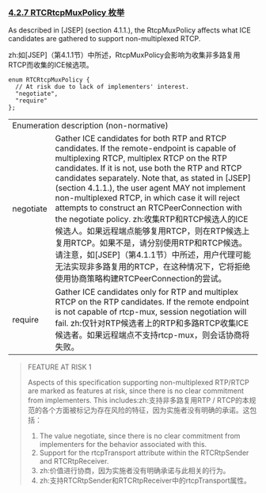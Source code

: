 ###  [4.2.7 RTCRtcpMuxPolicy 枚举](http://w3c.github.io/webrtc-pc/#rtcrtcpmuxpolicy-enum)

As described in [JSEP] (section 4.1.1.), the RtcpMuxPolicy affects what ICE candidates are gathered to support non-multiplexed RTCP.

zh:如[JSEP]（第4.1.1节）中所述，RtcpMuxPolicy会影响为收集非多路复用RTCP而收集的ICE候选项。

```
enum RTCRtcpMuxPolicy {
  // At risk due to lack of implementers' interest.
  "negotiate",
  "require"
};
```

<table>
  <tr>
    <td colspan="2">
    Enumeration description (non-normative)
    </td>
  </tr>
  <tr>
    <td>
    negotiate	
    </td>
    <td>
    Gather ICE candidates for both RTP and RTCP candidates. If the remote-endpoint is capable of multiplexing RTCP, multiplex RTCP on the RTP candidates. If it is not, use both the RTP and RTCP candidates separately. Note that, as stated in [JSEP] (section 4.1.1.), the user agent MAY not implement non-multiplexed RTCP, in which case it will reject attempts to construct an RTCPeerConnection with the negotiate policy.
    zh:收集RTP和RTCP候选人的ICE候选人。如果远程端点能够复用RTCP，则在RTP候选上复用RTCP。如果不是，请分别使用RTP和RTCP候选。请注意，如[JSEP]（第4.1.1节）中所述，用户代理可能无法实现非多路复用的RTCP，在这种情况下，它将拒绝使用协商策略构建RTCPeerConnection的尝试。
    </td>
  </tr>
  <tr>
    <td>
    require
    </td>
    <td>
    Gather ICE candidates only for RTP and multiplex RTCP on the RTP candidates. If the remote endpoint is not capable of rtcp-mux, session negotiation will fail.
    zh:仅针对RTP候选者上的RTP和多路RTCP收集ICE候选者。如果远程端点不支持rtcp-mux，则会话协商将失败。
    </td>
  </tr>
</table>

>FEATURE AT RISK 1
>
>Aspects of this specification supporting non-multiplexed RTP/RTCP are marked as features at risk, since there is no clear commitment from implementers. This includes:zh:支持非多路复用RTP / RTCP的本规范的各个方面被标记为存在风险的特征，因为实施者没有明确的承诺。这包括：
>
>1. The value negotiate, since there is no clear commitment from implementers for the behavior associated with this.
>2. Support for the rtcpTransport attribute within the RTCRtpSender and RTCRtpReceiver.
>1. zh:价值进行协商，因为实施者没有明确承诺与此相关的行为。
>2. zh:支持RTCRtpSender和RTCRtpReceiver中的rtcpTransport属性。
